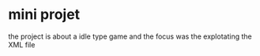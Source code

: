 # mini projet 
the project is about a idle type game and the focus was the explotating the XML file
